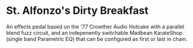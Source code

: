 # St. Alfonzo's Dirty Breakfast
An effects pedal based on the '77 Crowther Audio Hotcake with a parallel blend fuzz circuit, and an indepenently switchable Madbean KarateShop (single band Parametric EQ) that can be configured as first or last in chain.
